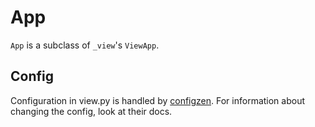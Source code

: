 # App

`App` is a subclass of `_view`'s `ViewApp`.

## Config

Configuration in view.py is handled by [configzen](https://github.com/bswck/configzen). For information about changing the config, look at their docs.

